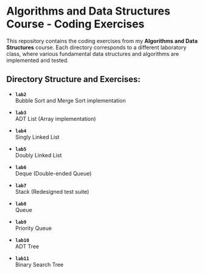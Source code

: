 # Algorithms and Data Structures Course - Coding Exercises

This repository contains the coding exercises from my **Algorithms and Data Structures** course. Each directory corresponds to a different laboratory class, where various fundamental data structures and algorithms are implemented and tested.

## Directory Structure and Exercises:

- **`lab2`**  
  Bubble Sort and Merge Sort implementation

- **`lab3`**  
  ADT List (Array implementation)

- **`lab4`**  
  Singly Linked List

- **`lab5`**  
  Doubly Linked List

- **`lab6`**  
  Deque (Double-ended Queue)

- **`lab7`**  
  Stack (Redesigned test suite)

- **`lab8`**  
  Queue

- **`lab9`**  
  Priority Queue

- **`lab10`**  
  ADT Tree

- **`lab11`**  
  Binary Search Tree